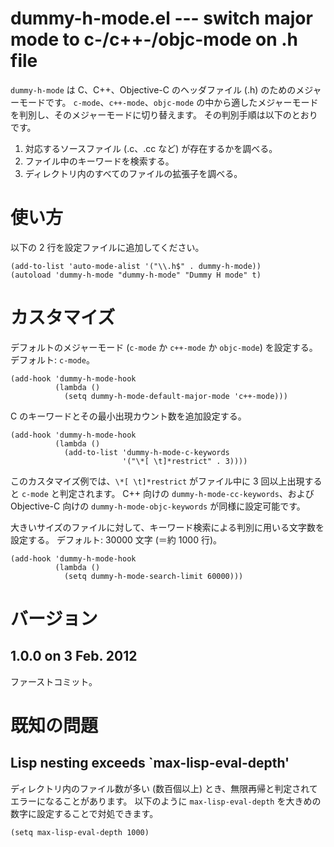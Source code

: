 # dummy-h-mode.el --- switch major mode to c-/c++-/objc-mode on .h file

`dummy-h-mode` は C、C++、Objective-C のヘッダファイル (.h) のためのメジャーモードです。
`c-mode`、`c++-mode`、`objc-mode` の中から適したメジャーモードを判別し、そのメジャーモードに切り替えます。
その判別手順は以下のとおりです。

1. 対応するソースファイル (.c、.cc など) が存在するかを調べる。
2. ファイル中のキーワードを検索する。
3. ディレクトリ内のすべてのファイルの拡張子を調べる。

# 使い方

以下の 2 行を設定ファイルに追加してください。

    (add-to-list 'auto-mode-alist '("\\.h$" . dummy-h-mode))
    (autoload 'dummy-h-mode "dummy-h-mode" "Dummy H mode" t)

# カスタマイズ

デフォルトのメジャーモード (`c-mode` か `c++-mode` か `objc-mode`) を設定する。
デフォルト: `c-mode`。

    (add-hook 'dummy-h-mode-hook
              (lambda ()
                (setq dummy-h-mode-default-major-mode 'c++-mode)))

C のキーワードとその最小出現カウント数を追加設定する。

    (add-hook 'dummy-h-mode-hook
              (lambda ()
                (add-to-list 'dummy-h-mode-c-keywords
                             '("\*[ \t]*restrict" . 3))))

このカスタマイズ例では、`\*[ \t]*restrict` がファイル中に 3 回以上出現すると `c-mode` と判定されます。
C++ 向けの `dummy-h-mode-cc-keywords`、および Objective-C 向けの `dummy-h-mode-objc-keywords` が同様に設定可能です。

大きいサイズのファイルに対して、キーワード検索による判別に用いる文字数を設定する。
デフォルト: 30000 文字 (＝約 1000 行)。

    (add-hook 'dummy-h-mode-hook
              (lambda ()
                (setq dummy-h-mode-search-limit 60000)))

# バージョン

## 1.0.0 on 3 Feb. 2012

ファーストコミット。

# 既知の問題

## Lisp nesting exceeds `max-lisp-eval-depth'

ディレクトリ内のファイル数が多い (数百個以上) とき、無限再帰と判定されてエラーになることがあります。
以下のように `max-lisp-eval-depth` を大きめの数字に設定することで対処できます。

    (setq max-lisp-eval-depth 1000)

